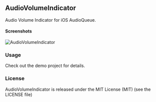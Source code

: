 ## AudioVolumeIndicator
Audio Volume Indicator for iOS AudioQueue.

#### Screenshots

![AudioVolumeIndicator](https://dl.dropboxusercontent.com/u/33976091/AudioVolumeIndicator.gif)

### Usage

Check out the demo project for details.

### License
AudioVolumeIndicator is released under the MIT License (MIT) (see the LICENSE file)
